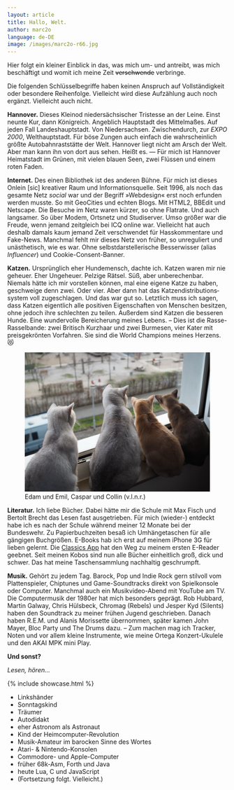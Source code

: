 ```yaml
---
layout: article
title: Hallo, Welt.
author: marc2o
language: de-DE
image: /images/marc2o-r66.jpg
---
```


Hier folgt ein kleiner Einblick in das, was mich um- und antreibt, was mich beschäftigt und womit ich meine Zeit ~~verschwende~~ verbringe.

Die folgenden Schlüssel&shy;begriffe haben keinen Anspruch auf Vollständigkeit oder besondere Reihenfolge. Vielleicht wird diese Aufzählung auch noch ergänzt. Vielleicht auch nicht.

**Hannover.** Dieses Kleinod niedersächsischer Tristesse an der Leine. Einst neunte Kur, dann Königreich. Angeblich Hauptstadt des Mittelmaßes. Auf jeden Fall Landeshauptstadt. Von Niedersachsen. Zwischendurch, zur _EXPO 2000_, Welthauptstadt. Für böse Zungen auch einfach die wahrscheinlich größte Autobahn­raststätte der Welt. Hannover liegt nicht am Arsch der Welt. Aber man kann ihn von dort aus sehen. Heißt es. — Für mich ist Hannover Heimatstadt im Grünen, mit vielen blauen Seen, zwei Flüssen und einem roten Faden.

**Internet.** Des einen Bibliothek ist des anderen Bühne. Für mich ist dieses Onlein [sic] kreativer Raum und Informations­quelle. Seit 1996, als noch das gesamte Netz _social_ war und der Begriff »Webdesign« erst noch erfunden werden musste. So mit GeoCities und echten Blogs. Mit HTML2, BBEdit und Netscape. Die Besuche im Netz waren kürzer, so ohne Flatrate. Und auch langsamer. So über Modem, Ortsnetz und Studiserver. Umso größer war die Freude, wenn jemand zeitgleich bei ICQ online war. Vielleicht hat auch deshalb damals kaum jemand Zeit verschwendet für Hasskommentare und Fake-News. Manchmal fehlt mir dieses Netz von früher, so unreguliert und unästhetisch, wie es war. Ohne selbst&shy;darsteller&shy;ische Besserwisser (alias _Influencer_) und Cookie-Consent-Banner.

**Katzen.** Ursprünglich eher Hundemensch, dachte ich. Katzen waren mir nie geheuer. Eher Ungeheuer. Pelzige Rätsel. Süß, aber unberechenbar. Niemals hätte ich mir vorstellen können, mal eine eigene Katze zu haben, geschweige denn zwei. Oder vier. Aber dann hat das Katzen&shy;distributions&shy;system voll zugeschlagen. Und das war gut so. Letztlich muss ich sagen, dass Katzen eigentlich alle positiven Eigenschaften von Menschen besitzen, ohne jedoch ihre schlechten zu teilen. Außerdem sind Katzen die besseren Hunde. Eine wundervolle Bereicherung meines Lebens. – Dies ist die Rasse-Rasselbande: zwei Britisch Kurzhaar und zwei Burmesen, vier Kater mit preisgekrönten Vorfahren. Sie sind die World Champions meines Herzens. 😻

<figure>
<img src="/images/edam-emil-caspar-collin.jpg" alt="Edam und Emil, Caspar und Collin (v.l.n.r.)">
<figcaption>Edam und Emil, Caspar und Collin (v.l.n.r.)</figcaption>
</figure>

**Literatur.** Ich liebe Bücher. Dabei hätte mir die Schule mit Max Fisch und Bertolt Brecht das Lesen fast ausgetrieben. Für mich (wieder-) entdeckt habe ich es nach der Schule während meiner 12 Monate bei der Bundeswehr. Zu Papierbuch&shy;zeiten besaß ich Umhängetaschen für alle gängigen Buchgrößen. E-Books hab ich erst auf meinem iPhone 3G für lieben gelernt. Die [Classics App](https://web.archive.org/web/20120112030019/http://www.classicsapp.com/) hat den Weg zu meinem ersten E-Reader geebnet. Seit meinen Kobos sind nun alle Bücher einheitlich groß, dick und schwer. Das hat meine Taschensammlung nachhaltig geschrumpft.

**Musik.** Gehört zu jedem Tag. Barock, Pop und Indie Rock gern stilvoll vom Plattenspieler, Chiptunes und Game-Soundtracks direkt von Spielkonsole oder Computer. Manchmal auch ein Musikvideo-Abend mit YouTube am TV. Die Computermusik der 1980er hat mich besonders geprägt. Rob Hubbard, Martin Galway, Chris Hülsbeck, Chromag (Rebels) und Jesper Kyd (Silents) haben den Soundtrack zu meiner frühen Jugend geschrieben. Danach haben R.E.M. und Alanis Morissette übernommen, später kamen John Mayer, Bloc Party und The Drums dazu. – Zum machen mag ich Tracker, Noten und vor allem kleine Instrumente, wie meine Ortega Konzert-Ukulele und den AKAI MPK mini Play.

**Und sonst?**

_Lesen, hören…_

{% include showcase.html %}

- Linkshänder
- Sonntagskind
- Träumer
- Autodidakt
- eher Astronom als Astronaut
- Kind der Heimcomputer-Revolution
- Musik-Amateur im barocken Sinne des Wortes
- Atari- & Nintendo-Konsolen
- Commodore- und Apple-Computer
- früher 68k-Asm, Forth und Java
- heute Lua, C und JavaScript
- (Fortsetzung folgt. Vielleicht.)

